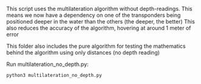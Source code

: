This script uses the multilateration algorithm without depth-readings.
This means we now have a dependency on one of the transponders being positioned deeper in the water than the others (the deeper, the better)
This also reduces the accuracy of the algorithm, hovering at around 1 meter of error 

This folder also includes the pure algorithm for testing the mathematics behind the algorithm using only distances (no depth reading)

Run multilateration_no_depth.py:
```
python3 multilateration_no_depth.py
```
